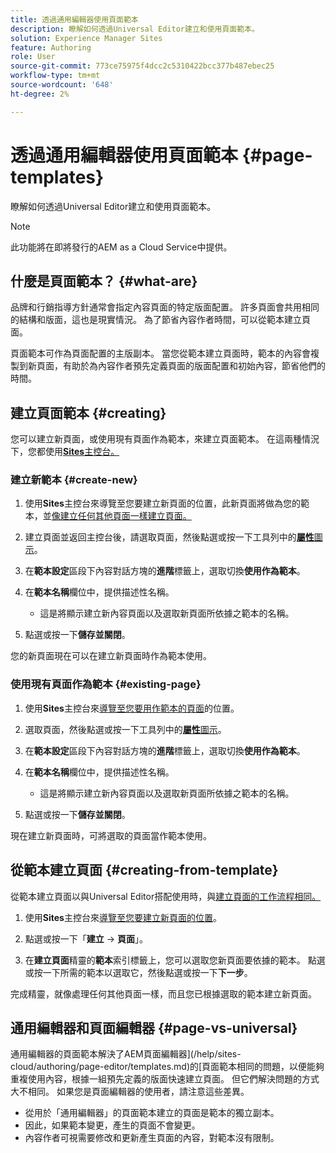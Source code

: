 ```yaml
---
title: 透過通用編輯器使用頁面範本
description: 瞭解如何透過Universal Editor建立和使用頁面範本。
solution: Experience Manager Sites
feature: Authoring
role: User
source-git-commit: 773ce75975f4dcc2c5310422bcc377b487ebec25
workflow-type: tm+mt
source-wordcount: '648'
ht-degree: 2%

---
```



# 透過通用編輯器使用頁面範本 {#page-templates}

瞭解如何透過Universal Editor建立和使用頁面範本。

>[!NOTE]
>
>此功能將在即將發行的AEM as a Cloud Service中提供。

## 什麼是頁面範本？ {#what-are}

品牌和行銷指導方針通常會指定內容頁面的特定版面配置。 許多頁面會共用相同的結構和版面，這也是現實情況。 為了節省內容作者時間，可以從範本建立頁面。

頁面範本可作為頁面配置的主版副本。 當您從範本建立頁面時，範本的內容會複製到新頁面，有助於為內容作者預先定義頁面的版面配置和初始內容，節省他們的時間。

## 建立頁面範本 {#creating}

您可以建立新頁面，或使用現有頁面作為範本，來建立頁面範本。 在這兩種情況下，您都使用&#x200B;[**Sites**&#x200B;主控台。](/help/sites-cloud/authoring/sites-console/introduction.md)

### 建立新範本 {#create-new}

1. 使用&#x200B;**Sites**&#x200B;主控台來導覽至您要建立新頁面的位置，此新頁面將做為您的範本，並[像建立任何其他頁面一樣建立頁面。](/help/sites-cloud/authoring/sites-console/creating-pages.md)

1. 建立頁面並返回主控台後，請選取頁面，然後點選或按一下工具列中的&#x200B;[**屬性**&#x200B;圖示](/help/sites-cloud/authoring/sites-console/page-properties.md)。

1. 在&#x200B;**範本設定**&#x200B;區段下內容對話方塊的&#x200B;**進階**&#x200B;標籤上，選取切換&#x200B;**使用作為範本**。

1. 在&#x200B;**範本名稱**&#x200B;欄位中，提供描述性名稱。

   * 這是將顯示建立新內容頁面以及選取新頁面所依據之範本的名稱。

1. 點選或按一下&#x200B;**儲存並關閉**。

您的新頁面現在可以在建立新頁面時作為範本使用。

### 使用現有頁面作為範本 {#existing-page}

1. 使用&#x200B;**Sites**&#x200B;主控台來[導覽至您要用作範本的頁面](/help/sites-cloud/authoring/sites-console/introduction.md#selecting-resources)的位置。

1. 選取頁面，然後點選或按一下工具列中的&#x200B;[**屬性**&#x200B;圖示](/help/sites-cloud/authoring/sites-console/page-properties.md)。

1. 在&#x200B;**範本設定**&#x200B;區段下內容對話方塊的&#x200B;**進階**&#x200B;標籤上，選取切換&#x200B;**使用作為範本**。

1. 在&#x200B;**範本名稱**&#x200B;欄位中，提供描述性名稱。

   * 這是將顯示建立新內容頁面以及選取新頁面所依據之範本的名稱。

1. 點選或按一下&#x200B;**儲存並關閉**。

現在建立新頁面時，可將選取的頁面當作範本使用。

## 從範本建立頁面 {#creating-from-template}

從範本建立頁面以與Universal Editor搭配使用時，與[建立頁面的工作流程相同。](/help/sites-cloud/authoring/sites-console/creating-pages.md)

1. 使用&#x200B;**Sites**&#x200B;主控台來[導覽至您要建立新頁面的位置](/help/sites-cloud/authoring/sites-console/introduction.md#selecting-resources)。

1. 點選或按一下「**建立** -> **頁面**」。

1. 在&#x200B;**建立頁面**&#x200B;精靈的&#x200B;**範本**&#x200B;索引標籤上，您可以選取您新頁面要依據的範本。 點選或按一下所需的範本以選取它，然後點選或按一下&#x200B;**下一步**。

完成精靈，就像處理任何其他頁面一樣，而且您已根據選取的範本建立新頁面。

## 通用編輯器和頁面編輯器 {#page-vs-universal}

通用編輯器的頁面範本解決了AEM頁面編輯器](/help/sites-cloud/authoring/page-editor/templates.md)的[頁面範本相同的問題，以便能夠重複使用內容，根據一組預先定義的版面快速建立頁面。 但它們解決問題的方式大不相同。 如果您是頁面編輯器的使用者，請注意這些差異。

* 從用於「通用編輯器」的頁面範本建立的頁面是範本的獨立副本。
* 因此，如果範本變更，產生的頁面不會變更。
* 內容作者可視需要修改和更新產生頁面的內容，對範本沒有限制。
